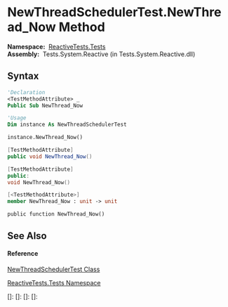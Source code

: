 # NewThreadSchedulerTest.NewThread\_Now Method

**Namespace:**  [ReactiveTests.Tests](ReactiveTests.Tests\ReactiveTests.Tests.md)  
**Assembly:**  Tests.System.Reactive (in Tests.System.Reactive.dll)

## Syntax

```vb
'Declaration
<TestMethodAttribute> _
Public Sub NewThread_Now
```

```vb
'Usage
Dim instance As NewThreadSchedulerTest

instance.NewThread_Now()
```

```csharp
[TestMethodAttribute]
public void NewThread_Now()
```

```c++
[TestMethodAttribute]
public:
void NewThread_Now()
```

```fsharp
[<TestMethodAttribute>]
member NewThread_Now : unit -> unit 
```

```jscript
public function NewThread_Now()
```

## See Also

#### Reference

[NewThreadSchedulerTest Class](NewThreadSchedulerTest\NewThreadSchedulerTest.md)

[ReactiveTests.Tests Namespace](ReactiveTests.Tests\ReactiveTests.Tests.md)

[]: 
[]: 
[]: 
[]: 